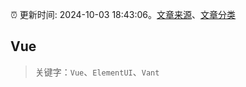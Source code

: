 :alarm_clock: 更新时间: 2024-10-03 18:43:06。[文章来源](/README.md)、[文章分类](/TAGS.md)

## Vue


> 关键字：`Vue`、`ElementUI`、`Vant`



